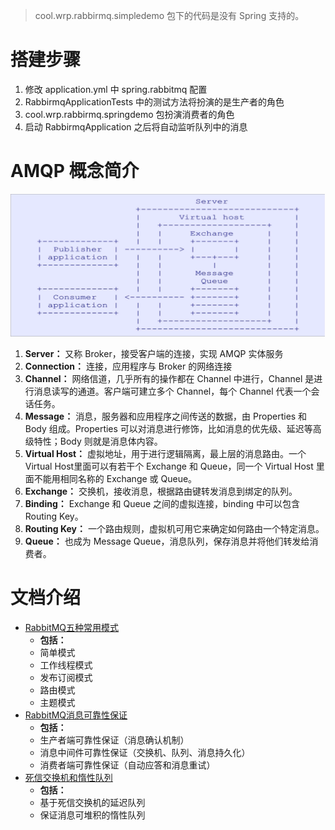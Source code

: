 > cool.wrp.rabbirmq.simpledemo 包下的代码是没有 Spring 支持的。

# 搭建步骤

1. 修改 application.yml 中 spring.rabbitmq 配置
2. RabbirmqApplicationTests 中的测试方法将扮演的是生产者的角色
3. cool.wrp.rabbirmq.springdemo 包扮演消费者的角色
4. 启动 RabbirmqApplication 之后将自动监听队列中的消息

# AMQP 概念简介

![AMQP示意图](./doc/images/AMQP示意图.png)

1. **Server：** 又称 Broker，接受客户端的连接，实现 AMQP 实体服务
2. **Connection：** 连接，应用程序与 Broker 的网络连接
3. **Channel：** 网络信道，几乎所有的操作都在 Channel 中进行，Channel 是进行消息读写的通道。客户端可建立多个 Channel，每个 Channel 代表一个会话任务。
4. **Message：** 消息，服务器和应用程序之间传送的数据，由 Properties 和 Body 组成。Properties 可以对消息进行修饰，比如消息的优先级、延迟等高级特性；Body 则就是消息体内容。
5. **Virtual Host：** 虚拟地址，用于进行逻辑隔离，最上层的消息路由。一个 Virtual Host里面可以有若干个 Exchange 和 Queue，同一个 Virtual Host 里面不能用相同名称的 Exchange 或 Queue。
6. **Exchange：** 交换机，接收消息，根据路由键转发消息到绑定的队列。
7. **Binding：** Exchange 和 Queue 之间的虚拟连接，binding 中可以包含 Routing Key。
8. **Routing Key：** 一个路由规则，虚拟机可用它来确定如何路由一个特定消息。
9. **Queue：** 也成为 Message Queue，消息队列，保存消息并将他们转发给消费者。

# 文档介绍

- [RabbitMQ五种常用模式](./doc/1、RabbitMQ五种常用模式.md)
  - **包括：**
  - 简单模式
  - 工作线程模式
  - 发布订阅模式
  - 路由模式
  - 主题模式
- [RabbitMQ消息可靠性保证](./doc/2、RabbitMQ消息可靠性保证.md)
  - **包括：**
  - 生产者端可靠性保证（消息确认机制）
  - 消息中间件可靠性保证（交换机、队列、消息持久化）
  - 消费者端可靠性保证（自动应答和消息重试）
- [死信交换机和惰性队列](./doc/3、死信交换机和惰性队列.md)
  - **包括：**
  - 基于死信交换机的延迟队列
  - 保证消息可堆积的惰性队列